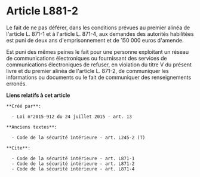# Article L881-2

Le fait de ne pas déférer, dans les conditions prévues au premier alinéa de l'article L. 871-1 et à l'article L. 871-4, aux
demandes des autorités habilitées est puni de deux ans d'emprisonnement et de 150 000 euros d'amende. 

Est puni des mêmes peines le fait pour une personne exploitant un réseau de communications électroniques ou fournissant des
services de communications électroniques de refuser, en violation du titre V du présent livre et du premier alinéa de
l'article L. 871-2, de communiquer les informations ou documents ou le fait de communiquer des renseignements erronés.

**Liens relatifs à cet article**

	**Créé par**:

	  - Loi n°2015-912 du 24 juillet 2015 - art. 13

	**Anciens textes**:

	  - Code de la sécurité intérieure - art. L245-2 (T)

	**Cite**:

	  - Code de la sécurité intérieure - art. L871-1
	  - Code de la sécurité intérieure - art. L871-2
	  - Code de la sécurité intérieure - art. L871-4
